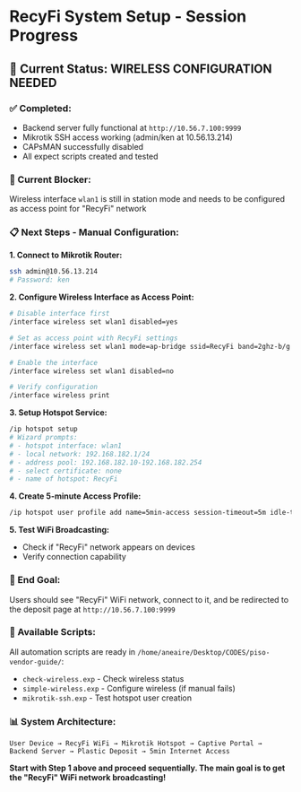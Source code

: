 # RecyFi System Setup - Session Progress

## 🎯 Current Status: WIRELESS CONFIGURATION NEEDED

### ✅ Completed:
- Backend server fully functional at `http://10.56.7.100:9999`
- Mikrotik SSH access working (admin/ken at 10.56.13.214)
- CAPsMAN successfully disabled
- All expect scripts created and tested

### 🚧 Current Blocker:
Wireless interface `wlan1` is still in station mode and needs to be configured as access point for "RecyFi" network

### 📋 Next Steps - Manual Configuration:

**1. Connect to Mikrotik Router:**
```bash
ssh admin@10.56.13.214
# Password: ken
```

**2. Configure Wireless Interface as Access Point:**
```bash
# Disable interface first
/interface wireless set wlan1 disabled=yes

# Set as access point with RecyFi settings
/interface wireless set wlan1 mode=ap-bridge ssid=RecyFi band=2ghz-b/g frequency=2412

# Enable the interface
/interface wireless set wlan1 disabled=no

# Verify configuration
/interface wireless print
```

**3. Setup Hotspot Service:**
```bash
/ip hotspot setup
# Wizard prompts:
# - hotspot interface: wlan1
# - local network: 192.168.182.1/24  
# - address pool: 192.168.182.10-192.168.182.254
# - select certificate: none
# - name of hotspot: RecyFi
```

**4. Create 5-minute Access Profile:**
```bash
/ip hotspot user profile add name=5min-access session-timeout=5m idle-timeout=2m
```

**5. Test WiFi Broadcasting:**
- Check if "RecyFi" network appears on devices
- Verify connection capability

### 🎯 End Goal:
Users should see "RecyFi" WiFi network, connect to it, and be redirected to the deposit page at `http://10.56.7.100:9999`

### 🔧 Available Scripts:
All automation scripts are ready in `/home/aneaire/Desktop/CODES/piso-vendor-guide/`:
- `check-wireless.exp` - Check wireless status
- `simple-wireless.exp` - Configure wireless (if manual fails)
- `mikrotik-ssh.exp` - Test hotspot user creation

### 📊 System Architecture:
```
User Device → RecyFi WiFi → Mikrotik Hotspot → Captive Portal → Backend Server → Plastic Deposit → 5min Internet Access
```

**Start with Step 1 above and proceed sequentially. The main goal is to get the "RecyFi" WiFi network broadcasting!**